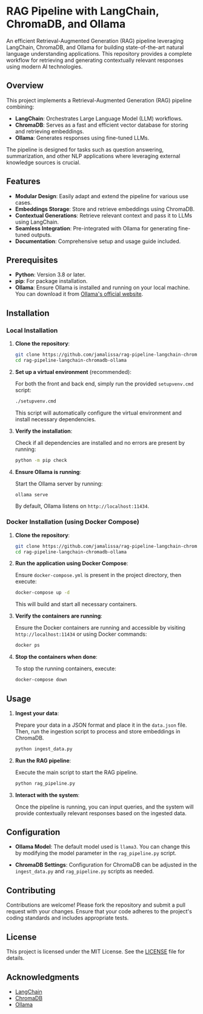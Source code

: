 
# RAG Pipeline with LangChain, ChromaDB, and Ollama

An efficient Retrieval-Augmented Generation (RAG) pipeline leveraging LangChain, ChromaDB, and Ollama for building state-of-the-art natural language understanding applications. This repository provides a complete workflow for retrieving and generating contextually relevant responses using modern AI technologies.

## Overview

This project implements a Retrieval-Augmented Generation (RAG) pipeline combining:

- **LangChain**: Orchestrates Large Language Model (LLM) workflows.
- **ChromaDB**: Serves as a fast and efficient vector database for storing and retrieving embeddings.
- **Ollama**: Generates responses using fine-tuned LLMs.

The pipeline is designed for tasks such as question answering, summarization, and other NLP applications where leveraging external knowledge sources is crucial.

## Features

- **Modular Design**: Easily adapt and extend the pipeline for various use cases.
- **Embeddings Storage**: Store and retrieve embeddings using ChromaDB.
- **Contextual Generations**: Retrieve relevant context and pass it to LLMs using LangChain.
- **Seamless Integration**: Pre-integrated with Ollama for generating fine-tuned outputs.
- **Documentation**: Comprehensive setup and usage guide included.

## Prerequisites

- **Python**: Version 3.8 or later.
- **pip**: For package installation.
- **Ollama**: Ensure Ollama is installed and running on your local machine. You can download it from [Ollama's official website](https://ollama.com/download).

## Installation

### Local Installation

1. **Clone the repository**:

   ```bash
   git clone https://github.com/jamalissa/rag-pipeline-langchain-chromadb-ollama.git
   cd rag-pipeline-langchain-chromadb-ollama
   ```

2. **Set up a virtual environment** (recommended):

   For both the front and back end, simply run the provided `setupvenv.cmd` script:

   ```bash
   ./setupvenv.cmd
   ```

   This script will automatically configure the virtual environment and install necessary dependencies.

3. **Verify the installation**:

   Check if all dependencies are installed and no errors are present by running:

   ```bash
   python -m pip check
   ```

4. **Ensure Ollama is running**:

   Start the Ollama server by running:

   ```bash
   ollama serve
   ```

   By default, Ollama listens on `http://localhost:11434`.

### Docker Installation (using Docker Compose)

1. **Clone the repository**:

   ```bash
   git clone https://github.com/jamalissa/rag-pipeline-langchain-chromadb-ollama.git
   cd rag-pipeline-langchain-chromadb-ollama
   ```

2. **Run the application using Docker Compose**:

   Ensure `docker-compose.yml` is present in the project directory, then execute:

   ```bash
   docker-compose up -d
   ```

   This will build and start all necessary containers.

3. **Verify the containers are running**:

   Ensure the Docker containers are running and accessible by visiting `http://localhost:11434` or using Docker commands:

   ```bash
   docker ps
   ```

4. **Stop the containers when done**:

   To stop the running containers, execute:

   ```bash
   docker-compose down
   ```

## Usage

1. **Ingest your data**:

   Prepare your data in a JSON format and place it in the `data.json` file. Then, run the ingestion script to process and store embeddings in ChromaDB.

   ```bash
   python ingest_data.py
   ```

2. **Run the RAG pipeline**:

   Execute the main script to start the RAG pipeline.

   ```bash
   python rag_pipeline.py
   ```

3. **Interact with the system**:

   Once the pipeline is running, you can input queries, and the system will provide contextually relevant responses based on the ingested data.

## Configuration

- **Ollama Model**: The default model used is `llama3`. You can change this by modifying the model parameter in the `rag_pipeline.py` script.

- **ChromaDB Settings**: Configuration for ChromaDB can be adjusted in the `ingest_data.py` and `rag_pipeline.py` scripts as needed.

## Contributing

Contributions are welcome! Please fork the repository and submit a pull request with your changes. Ensure that your code adheres to the project's coding standards and includes appropriate tests.

## License

This project is licensed under the MIT License. See the [LICENSE](LICENSE) file for details.

## Acknowledgments

- [LangChain](https://github.com/hwchase17/langchain)
- [ChromaDB](https://www.trychroma.com/)
- [Ollama](https://ollama.com/)
